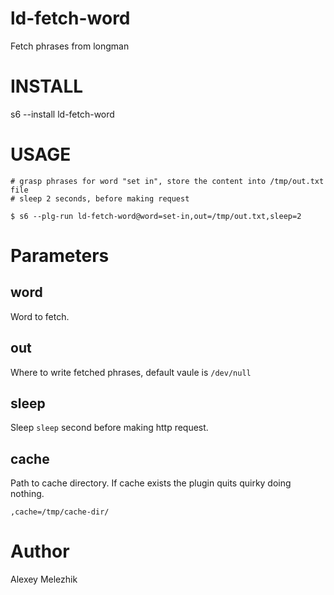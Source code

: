 # ld-fetch-word

Fetch phrases from longman


# INSTALL

  s6 --install ld-fetch-word

# USAGE

    # grasp phrases for word "set in", store the content into /tmp/out.txt file
    # sleep 2 seconds, before making request
  
    $ s6 --plg-run ld-fetch-word@word=set-in,out=/tmp/out.txt,sleep=2

# Parameters

## word

Word to fetch.

## out

Where to write fetched phrases, default vaule is `/dev/null`

## sleep

Sleep `sleep` second before making http request.

## cache

Path to cache directory. If cache exists the plugin quits quirky doing nothing.

    ,cache=/tmp/cache-dir/

# Author

Alexey Melezhik

